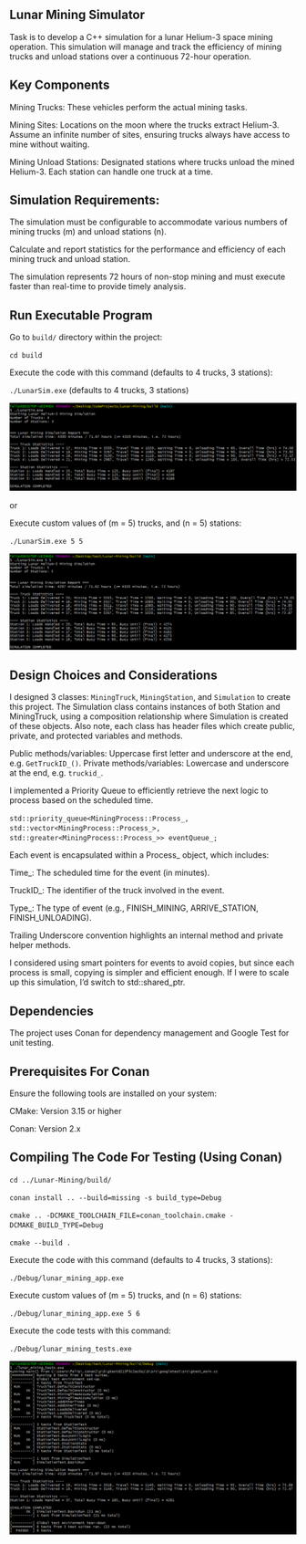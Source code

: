 ## Lunar Mining Simulator

Task is to develop a C++ simulation for a lunar Helium-3 space mining operation. This
simulation will manage and track the efficiency of mining trucks and unload stations over a
continuous 72-hour operation.

## Key Components

Mining Trucks: These vehicles perform the actual mining tasks.

Mining Sites: Locations on the moon where the trucks extract Helium-3. Assume an infinite
number of sites, ensuring trucks always have access to mine without waiting.

Mining Unload Stations: Designated stations where trucks unload the mined Helium-3. Each
station can handle one truck at a time.


## Simulation Requirements:

The simulation must be configurable to accommodate various numbers of mining trucks (m)
and unload stations (n).

Calculate and report statistics for the performance and efficiency of each mining truck and
unload station.

The simulation represents 72 hours of non-stop mining and must execute faster than
real-time to provide timely analysis.

## Run Executable Program

Go to `build/` directory within the project: 

`cd build`

Execute the code with this command (defaults to 4 trucks, 3 stations):

`./LunarSim.exe` (defaults to 4 trucks, 3 stations)

![alt text](images/LunarSimulationExe.png)

or

Execute custom values of (m = 5) trucks, and (n = 5) stations:

`./LunarSim.exe 5 5` 

![alt text](images/LunarSimCustom.png)


## Design Choices and Considerations

I designed 3 classes: `MiningTruck`, `MiningStation`, and `Simulation` to create this project. The Simulation class contains instances of both Station and MiningTruck, using a composition relationship where Simulation is created of these objects. Also note, each class has header files which create public, private, and protected variables and methods. 

Public methods/variables: Uppercase first letter and underscore at the end, e.g. `GetTruckID_()`.
Private methods/variables: Lowercase and underscore at the end, e.g. `truckid_`.

I implemented a Priority Queue to efficiently retrieve the next logic to process based on the scheduled time.

`std::priority_queue<MiningProcess::Process_, std::vector<MiningProcess::Process_>, std::greater<MiningProcess::Process_>> eventQueue_;`

Each event is encapsulated within a Process_ object, which includes:

Time_: The scheduled time for the event (in minutes).

TruckID_: The identifier of the truck involved in the event.

Type_: The type of event (e.g., FINISH_MINING, ARRIVE_STATION, FINISH_UNLOADING).

Trailing Underscore convention highlights an internal method and private helper methods. 

I considered using smart pointers for events to avoid copies, but since each process is small, copying is simpler and efficient enough. If I were to scale up this simulation, I’d switch to std::shared_ptr<Process>.

## Dependencies

The project uses Conan for dependency management and Google Test for unit testing.

## Prerequisites For Conan

Ensure the following tools are installed on your system:

CMake: Version 3.15 or higher

Conan: Version 2.x


## Compiling The Code For Testing (Using Conan)

`cd ../Lunar-Mining/build/`

`conan install .. --build=missing -s build_type=Debug`

`cmake .. -DCMAKE_TOOLCHAIN_FILE=conan_toolchain.cmake -DCMAKE_BUILD_TYPE=Debug`

`cmake --build .`

Execute the code with this command (defaults to 4 trucks, 3 stations):

`./Debug/lunar_mining_app.exe` 

Execute custom values of (m = 5) trucks, and (n = 6) stations:

`./Debug/lunar_mining_app.exe 5 6` 

Execute the code tests with this command:

`./Debug/lunar_mining_tests.exe` 

![alt text](images/SimulationTests.png)